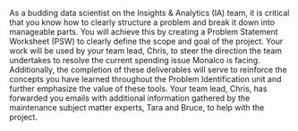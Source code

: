

As a budding data scientist on the Insights & Analytics (IA) team, it is critical that you
know how to clearly structure a problem and break it down into manageable parts. You
will achieve this by creating a Problem Statement Worksheet (PSW) to clearly define the
scope and goal of the project. Your work will be used by your team lead, Chris, to steer
the direction the team undertakes to resolve the current spending issue Monalco is
facing.
Additionally, the completion of these deliverables will serve to reinforce the concepts
you have learned throughout the Problem Identification unit and further emphasize the
value of these tools. Your team lead, Chris, has forwarded you emails with additional
information gathered by the maintenance subject matter experts, Tara and Bruce, to
help with the project.
